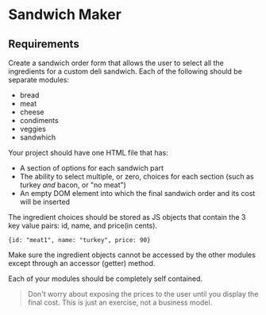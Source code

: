 # Sandwich Maker

## Requirements

Create a sandwich order form that allows the user to select all the ingredients for a custom deli sandwich. Each of the following should be separate modules:

+ bread
+ meat
+ cheese
+ condiments
+ veggies
+ sandwhich

Your project should have one HTML file that has:

+ A section of options for each sandwich part 
+ The ability to select multiple, or zero, choices for each section (such as turkey _and_ bacon, or "no meat") 
+ An empty DOM element into which the final sandwich order and its cost will be inserted  

The ingredient choices should be stored as JS objects that contain the 3 key value pairs: id, name, and price(in cents). 
```
{id: "meat1", name: "turkey", price: 90}
```

Make sure the ingredient objects cannot be accessed by the other modules except through an accessor (getter) method.  

Each of your modules should be completely self contained.

> Don't worry about exposing the prices to the user until you display the final cost. This is just an exercise, not a business model.
